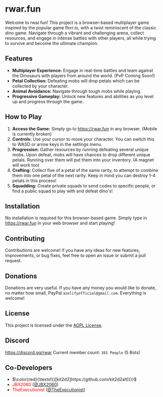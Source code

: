 # rwar.fun

Welcome to rwar.fun! This project is a browser-based multiplayer game inspired by the popular game florr.io, with a twist reminiscent of the classic dino game. Navigate through a vibrant and challenging arena, collect resources, and engage in intense battles with other players, all while trying to survive and become the ultimate champion.

## Features
- **Multiplayer Experience:** Engage in real-time battles and team against the Dinosaurs with players from around the world. (PvP Coming Soon!)
- **Petal Collection:** Defeating mobs will drop petals which can be collected by your character.
- **Animal Avoidance:** Navigate through tough mobs while playing.
- **Progressive Gameplay:** Unlock new features and abilities as you level up and progress through the game.

## How to Play
1. **Access the Game:** Simply go to https://rwar.fun in any browser. (Mobile is currently broken)
2. **Controls:** Use your cursor to move your character. You can switch this to WASD or arrow keys in the settings menu.
3. **Progression:** Gather resources by running defeating several unique mobs. Upon defeat, mobs will have chances to drop different unique petals. Running over them will put them into your inventory. (A magnet will work too)
4. **Crafting:** Collect five of a petal of the same rarity, to attempt to combine them into one petal of the next rarity. Keep in mind you can destroy 1-4 petals in this process!
5. **Squadding:** Create private squads to send codes to specific people, or find a public squad to play with and defeat dino's!

## Installation
No installation is required for this browser-based game. Simply type in https://rwar.fun in your web browser and start playing!

## Contributing
Contributions are welcome! If you have any ideas for new features, improvements, or bug fixes, feel free to open an issue or submit a pull request.

## Donations
Donations are very useful. If you have any money you would like to donate, no matter how small, PayPal `azelifyofficial@gmail.com`. Everything is welcome!

## License
This project is licensed under the [AGPL License](LICENSE).

## Discord
https://discord.gg/rwar 
Current member count: `381 People` (5 Bots)

## Co-Developers

- $\color{red}{\textsf{([kit2d2]https://github.com/kit2d2alt))}}$
- <span style="color:red;">JBX2060</span> ([@JBX2060](https://github.com/JBX2060))
- <span style="color:red;">TheExecutionist</span> ([@TheExecutionist](https://github.com/TheExecutionist))
